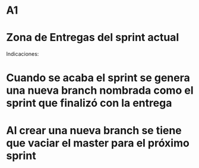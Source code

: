 # A1
# Zona de Entregas del sprint actual
Indicaciones:
# Cuando se acaba el sprint se genera una nueva branch nombrada como el sprint que finalizó con la entrega
# Al crear una nueva branch se tiene que vaciar el master para el próximo sprint
